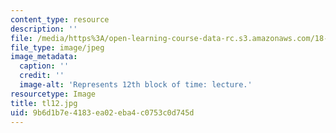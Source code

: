 ```yaml
---
content_type: resource
description: ''
file: /media/https%3A/open-learning-course-data-rc.s3.amazonaws.com/18-05-introduction-to-probability-and-statistics-spring-2014/9b6d1b7e4183ea02eba4c0753c0d745d_tl12.jpg
file_type: image/jpeg
image_metadata:
  caption: ''
  credit: ''
  image-alt: 'Represents 12th block of time: lecture.'
resourcetype: Image
title: tl12.jpg
uid: 9b6d1b7e-4183-ea02-eba4-c0753c0d745d
---
```


